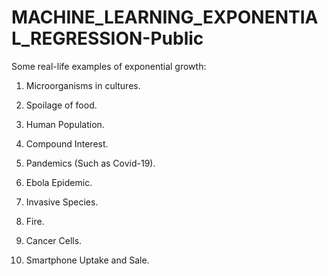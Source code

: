 # MACHINE_LEARNING_EXPONENTIAL_REGRESSION-Public


Some real-life examples of exponential growth:

1. Microorganisms in cultures.

2. Spoilage of food.

3. Human Population.

4. Compound Interest.

5. Pandemics (Such as Covid-19).

6. Ebola Epidemic.

7. Invasive Species.

8. Fire.

9. Cancer Cells.

10. Smartphone Uptake and Sale.
